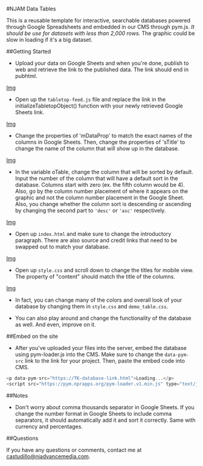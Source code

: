 #NJAM Data Tables

This is a reusable template for interactive, searchable databases powered through Google Spreadsheets and embedded in our CMS through pym.js. *It should be use for datasets with less than 2,000 rows.* The graphic could be slow in loading if it's a big dataset.

##Getting Started

* Upload your data on Google Sheets and when you're done, publish to web and retrieve the link to the published data. The link should end in pubhtml. 

[Img](https://s3.amazonaws.com/nj-data/njam-datatables/images/njamdatatables1.png)

* Open up the `tabletop-feed.js` file and replace the link in the initializeTabletopObject() function with your newly retrieved Google Sheets link.

[Img](https://s3.amazonaws.com/nj-data/njam-datatables/images/njamdatatables2.png)


* Change the properties of 'mDataProp' to match the exact names of the columns in Google Sheets. Then, change the properties of 'sTitle' to change the name of the column that will show up in the database.

[Img](https://s3.amazonaws.com/nj-data/njam-datatables/images/njamdatatables3.png)

* In the variable oTable, change the column that will be sorted by default. Input the number of the column that will have a default sort in the database. Columns start with zero (ex. the fifth column would be 4). Also, go by the column number placement of where it appears on the graphic and not the column number placement in the Google Sheet. Also, you change whether the column sort is descending or ascending by changing the second part to `'desc'` or `'asc'` respectively.

[Img](https://s3.amazonaws.com/nj-data/njam-datatables/images/njamdatatables4.png)

* Open up `index.html` and make sure to change the introductory paragraph. There are also source and credit links that need to be swapped out to match your database.

[Img](https://s3.amazonaws.com/nj-data/njam-datatables/images/njamdatatables5.png)

* Open up `style.css` and scroll down to change the titles for mobile view. The property of "content" should match the title of the columns. 

[Img](https://s3.amazonaws.com/nj-data/njam-datatables/images/njamdatatables6.png)

* In fact, you can change many of the colors and overall look of your database by changing them in `style.css` and `demo_table.css`.

* You can also play around and change the functionality of the database as well. And even, improve on it.

##Embed on the site

* After you've uploaded your files into the server, embed the database using pym-loader.js into the CMS. Make sure to change the `data-pym-src` link to the link for your project. Then, paste the embed code into CMS.

```javascript
<p data-pym-src="https://TK-database-link.html">Loading...</p>
<script src="https://pym.nprapps.org/pym-loader.v1.min.js" type="text/javascript"></script>

```

##Notes

* Don't worry about comma thousands separator in Google Sheets. If you change the number format in Google Sheets to include comma separators, it should automatically add it and sort it correctly. Same with currency and percentages.


##Questions

If you have any questions or comments, contact me at [castudillo@njadvancemedia.com](castudillo@njadvancemedia.com).
